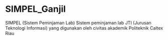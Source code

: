 # SIMPEL_Ganjil
SIMPEL (Sistem Peminjaman Lab)
Sistem peminjaman lab JTI (Jurusan Teknologi Informasi) yang digunakan oleh civitas akademik Politeknik Caltex Riau
